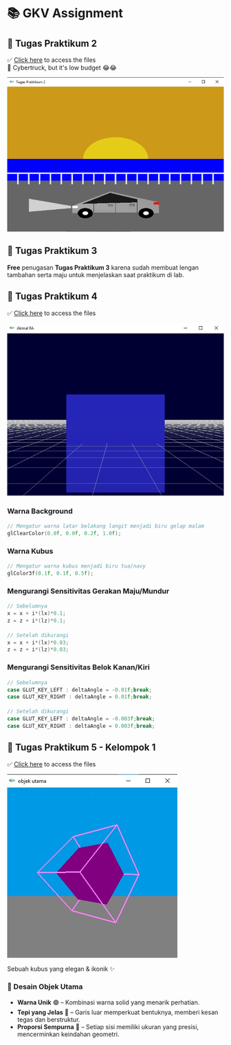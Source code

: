 # 📚 GKV Assignment  

## 📌 Tugas Praktikum 2  
✅ [Click here](https://github.com/akmalscript/GKV-A1/tree/main/Tugas%20Praktikum%202) to access the files  
🚗 Cybertruck, but it's low budget 😂😂

![Cybertruck Render](/Tugas%20Praktikum%202/mobil.png)  

## 📌 Tugas Praktikum 3  
**Free** penugasan **Tugas Praktikum 3** karena sudah membuat lengan tambahan serta maju untuk menjelaskan saat praktikum di lab.

## 📌 Tugas Praktikum 4  
✅ [Click here](https://github.com/akmalscript/GKV-A1/tree/main/Tugas%20Praktikum%204) to access the files

![Kubus3D Render](/Tugas%20Praktikum%204/gambar%20kubus.png)  
### Warna Background
```c
// Mengatur warna latar belakang langit menjadi biru gelap malam
glClearColor(0.0f, 0.0f, 0.2f, 1.0f);
```

### Warna Kubus
```c
// Mengatur warna kubus menjadi biru tua/navy
glColor3f(0.1f, 0.1f, 0.5f);
```

### Mengurangi Sensitivitas Gerakan Maju/Mundur
```c
// Sebelumnya
x = x + i*(lx)*0.1;
z = z + i*(lz)*0.1;

// Setelah dikurangi
x = x + i*(lx)*0.03;
z = z + i*(lz)*0.03;
```

### Mengurangi Sensitivitas Belok Kanan/Kiri
```c
// Sebelumnya
case GLUT_KEY_LEFT : deltaAngle = -0.01f;break;
case GLUT_KEY_RIGHT : deltaAngle = 0.01f;break;

// Setelah dikurangi
case GLUT_KEY_LEFT : deltaAngle = -0.003f;break;
case GLUT_KEY_RIGHT : deltaAngle = 0.003f;break;
```

## 📌 Tugas Praktikum 5 - Kelompok 1  
✅ [Click here](https://github.com/akmalscript/GKV-A1/tree/main/Tugas%20Praktikum%205%20-%20Kelompok%201) to access the files

![MainObject Render](/Tugas%20Praktikum%205%20-%20Kelompok%201/gambar%20objek%20utama.jpeg)    

Sebuah kubus yang elegan & ikonik ✨

### 🎨 Desain Objek Utama  
- **Warna Unik** 🟣 – Kombinasi warna solid yang menarik perhatian.  
- **Tepi yang Jelas** 📏 – Garis luar memperkuat bentuknya, memberi kesan tegas dan berstruktur.  
- **Proporsi Sempurna** 📐 – Setiap sisi memiliki ukuran yang presisi, mencerminkan keindahan geometri.  

